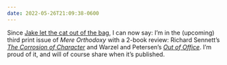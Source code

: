 ```yaml
---
date: 2022-05-26T21:09:38-0600
---
```


Since [Jake let the cat out of the bag](https://twitter.com/mereorthodoxy/status/1529859400650964993), I can now say: I’m in the (upcoming) third print issue of <cite>Mere Orthodoxy</cite> with a 2-book review: Richard Sennett’s [<cite>The Corrosion of Character</cite>][cc] and Warzel and Petersen’s [<cite>Out of Office</cite>][ooo]. I’m proud of it, and will of course share when it’s published.

[cc]: https://bookshop.org/a/21126/9780393319873
[ooo]: https://bookshop.org/a/21126/9780593320099